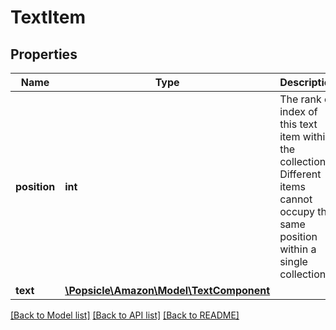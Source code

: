 # TextItem

## Properties
Name | Type | Description | Notes
------------ | ------------- | ------------- | -------------
**position** | **int** | The rank or index of this text item within the collection. Different items cannot occupy the same position within a single collection. | 
**text** | [**\Popsicle\Amazon\Model\TextComponent**](TextComponent.md) |  | 

[[Back to Model list]](../../README.md#documentation-for-models) [[Back to API list]](../../README.md#documentation-for-api-endpoints) [[Back to README]](../../README.md)

